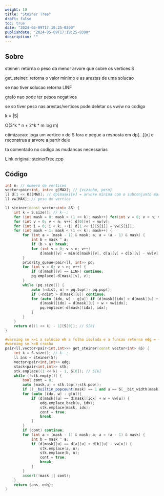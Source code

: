 ```yaml
---
weight: 10
title: "Steiner Tree"
draft: false
toc: true
date: "2024-05-09T17:19:25-0300"
publishdate: "2024-05-09T17:19:25-0300"
description: ""
---
```


## Sobre
 steiner: retorna o peso da menor arvore que cobre os vertices S

 get_steiner: retorna o valor minimo e as arestas de uma solucao

 se nao tiver solucao retorna LINF



 grafo nao pode ter pesos negativos

 se so tiver peso nas arestas/vertices pode deletar os vw/w no codigo



 k = |S|

 O(3^k * n + 2^k * m log m)



 otimizacao: joga um vertice x do S fora e pegue a resposta em dp[...][x] e reconstrua a arvore a partir dele

 ta comentado no codigo as mudancas necessarias



Link original: [steinerTree.cpp](https://github.com/brunomaletta/Biblioteca/tree/master/Codigo/Problemas/steinerTree.cpp)

## Código
```cpp
int n; // numero de vertices
vector<pair<int, int>> g[MAX]; // {vizinho, peso}
ll d[1 << K][MAX]; // dp[mask][v] = arvore minima com o subconjunto mask de S e o vertice v
ll vw[MAX]; // peso do vertice

ll steiner(const vector<int> &S) {
	int k = S.size(); // k--;
	for (int mask = 0; mask < (1 << k); mask++) for(int v = 0; v < n; v++) d[mask][v] = LINF;
	for (int v = 0; v < n; v++) d[0][v] = vw[v];
	for (int i = 0; i < k; ++i) d[1 << i][S[i]] = vw[S[i]];
	for (int mask = 1; mask < (1 << k); mask++) {
		for (int a = (mask - 1) & mask; a; a = (a - 1) & mask) {
			int b = mask ^ a;
			if (b > a) break;
			for (int v = 0; v < n; v++)
				d[mask][v] = min(d[mask][v], d[a][v] + d[b][v] - vw[v]);
		}
		priority_queue<pair<ll, int>> pq;
		for (int v = 0; v < n; v++) {
			if (d[mask][v] == LINF) continue;
			pq.emplace(-d[mask][v], v);
		}
		while (pq.size()) {
			auto [ndist, u] = pq.top(); pq.pop();
			if (-ndist > d[mask][u]) continue;
			for (auto [idx, w] : g[u]) if (d[mask][idx] > d[mask][u] + w + vw[idx]) {
				d[mask][idx] = d[mask][u] + w + vw[idx];
				pq.emplace(-d[mask][idx], idx);
			}
		}
	}
	return d[(1 << k) - 1][S[0]]; // S[k]
}

#warning se k=1 a solucao eh a folha isolada e a funcao retorna edg = {}
#warning se k=0 crasha
pair<ll,vector<pair<int,int>>> get_steiner(const vector<int> &S) {
	int k = S.size(); // k--;
	ll ans = steiner(S);
	vector<pair<int,int>> edg;
	stack<pair<int,int>> stk;
	stk.emplace((1 << k) - 1, S[0]); // S[k]
	while (!stk.empty()) {
		bool cont = 0;
		auto [mask,u] = stk.top();stk.pop();
		if ((__builtin_popcount(mask) == 1 and u == S[__bit_width(mask) - 1])) continue;
		for (auto [idx, w] : g[u]){
			if (d[mask][u] == d[mask][idx] + w + vw[u]) {
				edg.emplace_back(u, idx);
				stk.emplace(mask, idx);
				cont = true;
				break;
			}
		}
		if (cont) continue;
		for (int a = (mask - 1) & mask; a; a = (a - 1) & mask) {
			int b = mask ^ a;
			if (d[mask][u] == d[a][u] + d[b][u] - vw[u]) {
				stk.emplace(a, u);
				stk.emplace(b, u);
				cont = true;
				break;
			}
		}
		assert(!mask || cont);
	}
	return {ans, edg};
}
```
